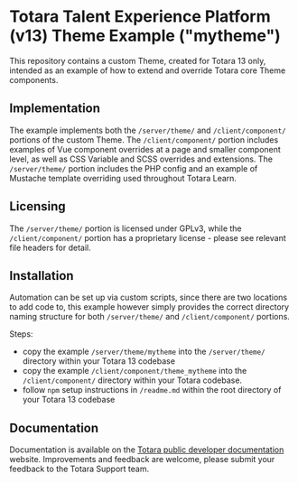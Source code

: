 # Totara Talent Experience Platform (v13) Theme Example ("mytheme")
This repository contains a custom Theme, created for Totara 13 only, intended as
an example of how to extend and override Totara core Theme components.

## Implementation
The example implements both the `/server/theme/` and `/client/component/`
portions of the custom Theme. The `/client/component/` portion includes examples
of Vue component overrides at a page and smaller component level, as well as CSS
Variable and SCSS overrides and extensions. The `/server/theme/` portion
includes the PHP config and an example of Mustache template overriding used
throughout Totara Learn.

## Licensing
The `/server/theme/` portion is licensed under GPLv3, while the
`/client/component/` portion has a proprietary license - please see relevant
file headers for detail.

## Installation
Automation can be set up via custom scripts, since there are two locations to
add code to, this example however simply provides the correct directory naming
structure for both `/server/theme/` and `/client/component/` portions.

Steps:
 - copy the example `/server/theme/mytheme` into the `/server/theme/`
directory within your Totara 13 codebase
 - copy the example `/client/component/theme_mytheme` into the `/client/component/`
 directory within your Totara codebase.
 - follow `npm` setup instructions in `/readme.md` within the root directory of
 your Totara 13 codebase

## Documentation
Documentation is available on the [Totara public developer documentation](https://help.totaralearning.com/display/DEV/Tui+front-end+framework)
website. Improvements and feedback are welcome, please submit your feedback to
the Totara Support team.

